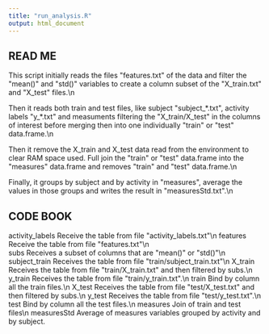 ```yaml
---
title: "run_analysis.R"
output: html_document
---
```

## READ ME

This script initially reads the files "features.txt" of the data and filter the 
"mean()" and "std()" variables to create a column subset of the "X_train.txt" 
and "X_test" files.\n

Then it reads both train and test files, like subject "subject_\*.txt", activity
labels "y_\*.txt" and measuments filtering the "X_train/X_test" in the columns 
of interest before merging then into one individually "train" or "test" 
data.frame.\n

Then it remove the X_train and X_test data read from the environment to clear 
RAM space used. Full join the "train" or "test" data.frame into the "measures" 
data.frame and removes "train" and "test" data.frame.\n

Finally, it groups by subject and by activity in "measures", average the values 
in those groups and writes the result in "measuresStd.txt".\n


## CODE BOOK

activity_labels Receive the table from file "activity_labels.txt"\n
features        Receive the table from file "features.txt"\n             
subs            Receives a subset of columns that are "mean()" or "std()"\n
subject_train   Receives the table from file "train/subject_train.txt"\n
X_train         Receives the table from file "train/X_train.txt" and then filtered by subs.\n
y_train         Receives the table from file "train/y_train.txt".\n
train           Bind by column all the train files.\n
X_test          Receives the table from file "test/X_test.txt" and then filtered by subs.\n
y_test          Receives the table from file "test/y_test.txt".\n
test            Bind by column all the test files.\n
measures        Join of train and test files\n
measuresStd     Average of measures variables grouped by activity and by subject.




